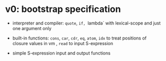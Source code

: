 # v0: bootstrap specification

* interpreter and compiler: `quote`, `if, `lambda` with lexical-scope and just one argument only

* built-in functions: `cons`, `car`, `cdr`, `eq`, `atom`, `idx` to treat positions of closure values in vm , `read` to input S-expression

* simple S-expression input and output functions

